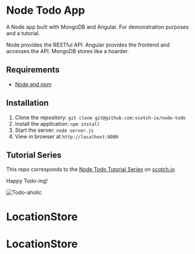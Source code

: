 # Node Todo App

A Node app built with MongoDB and Angular. For demonstration purposes and a tutorial.

Node provides the RESTful API. Angular provides the frontend and accesses the API. MongoDB stores like a hoarder.

## Requirements

- [Node and npm](http://nodejs.org)

## Installation

1. Clone the repository: `git clone git@github.com:scotch-io/node-todo`
2. Install the application: `npm install`
3. Start the server: `node server.js`
4. View in browser at `http://localhost:8080`

## Tutorial Series

This repo corresponds to the [Node Todo Tutorial Series](http://scotch.io/series/node-and-angular-to-do-app) on [scotch.io](http://scotch.io)

Happy Todo-ing!

![Todo-aholic](http://i.imgur.com/ikyqgrn.png)
# LocationStore
# LocationStore

